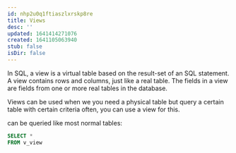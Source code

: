 ```yaml
---
id: nhp2u0q1ftiaszlxrskp8re
title: Views
desc: ''
updated: 1641414271076
created: 1641105063940
stub: false
isDir: false
---
```



In SQL, a view is a virtual table based on the result-set of an SQL statement. A view contains rows and columns, just like a real table. The fields in a view are fields from one or more real tables in the database.

Views can be used when we you need a physical table but query a certain table with certain criteria often, you can use a view for this.

can be queried like most normal tables:

```sql
SELECT *
FROM v_view
```
